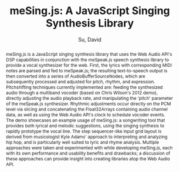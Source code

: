 --- 
title: "meSing.js: A JavaScript Singing Synthesis Library" 
abstract: "meSing.js is a JavaScript singing synthesis library that uses the Web Audio API's DSP capabilities in conjunction with the meSpeak.js speech synthesis library to provide a vocal synthesizer for the web. First, the lyrics with corresponding MIDI notes are parsed and fed to meSpeak.js; the resulting text-to-speech output is then converted into a series of AudioBufferSourceNodes, which are subsequently processed and adjusted for pitch, rhythm, and expression. Pitchshifting techniques currently implemented are: feeding the synthesized audio through a multiband vocoder (based on Chris Wilson's 2012 demo), directly adjusting the audio playback rate, and manipulating the 'pitch' parameter of the meSpeak.js synthesizer. Rhythmic adjustments occur directly on the PCM level via slicing and concatenating the Float32Arrays containing audio channel data, as well as using the Web Audio API's clock to schedule vocoder events. The demo showcases an example usage of meSing.js: a songwriting tool that provides both lyrical and melodic suggestions, using the singing synthesis to rapidly prototype the vocal line. The step sequencer-like input grid layout is derived from musicologist Kyle Adams' approach to interpreting and analyzing hip hop, and is particularly well suited to lyric and rhyme analysis. Multiple approaches were taken and experimented with while developing meSing.js, each with its own performance and usability benefits and drawbacks; a discussion of these approaches can provide insight into creating libraries atop the Web Audio API." 
address: "Atlanta, GA, USA" 
author: "Su, David"
webAuthor: "David Su" 
booktitle: "Proceedings of the International Web Audio Conference" 
editor: "Freeman, Jason and Lerch, Alexander and Paradis, Matthew" 
month: "April"
pages: "" 
publisher: "Georgia Tech" 
series: "WAC '16"
track: "Talk"  
year: "2016" 
id: "2016_EA_56" 
tags: year2016
media: https://smartech.gatech.edu/bitstream/handle/1853/54662/lightningtalks-day2_videostream.html?sequence=8&isAllowed=y 
pdflink: /_data/papers/pdf/2016/2016_56.pdf
ISSN: 2663-5844
---